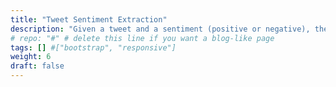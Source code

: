 ```yaml
---
title: "Tweet Sentiment Extraction"
description: "Given a tweet and a sentiment (positive or negative), the objective here was to pick out part of the tweet (word(s) or phrase(s)) that reflects the sentiment.  Utilized Roberta model from Huggingface  (Pytorch) library for this Natural language processing task."
# repo: "#" # delete this line if you want a blog-like page
tags: [] #["bootstrap", "responsive"]
weight: 6
draft: false
---
```


